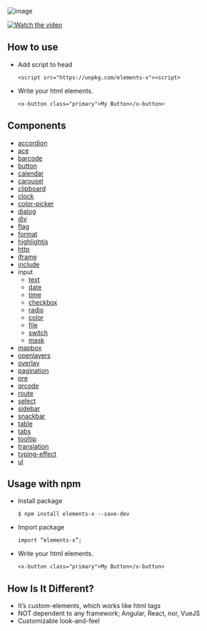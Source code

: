 
![image](https://user-images.githubusercontent.com/1437734/100136034-78959200-2e58-11eb-8125-260b78054a10.png)

[![Watch the video](https://i.imgur.com/fUSS9yc.png)](https://www.youtube.com/watch?v=5ejYrMoEbQo&ab_channel=AllenKim)

## How to use
* Add script to head 
  ```
  <script src="https://unpkg.com/elements-x"><script>
  ```
* Write your html elements.
  ```
  <x-button class="primary">My Button</x-button>
  ```

## Components
* [accordion](https://elements-x.com/component/accordion)
* [ace](https://elements-x.com/component/ace)
* [barcode](https://elements-x.com/component/barcode)
* [button](https://elements-x.com/component/button)
* [calendar](https://elements-x.com/component/calendar)
* [carousel](https://elements-x.com/component/carousel)
* [clipboard](https://elements-x.com/component/clipboard)
* [clock](https://elements-x.com/component/clock)
* [color-picker](https://elements-x.com/component/color-picker)
* [dialog](https://elements-x.com/component/dialog)
* [div](https://elements-x.com/component/div)
* [flag](https://elements-x.com/component/flag)
* [format](https://elements-x.com/component/format)
* [highlightjs](https://elements-x.com/component/highlightjs)
* [http](https://elements-x.com/component/http)
* [iframe](https://elements-x.com/component/iframe)
* [include](https://elements-x.com/component/include)
* input 
  * [text](https://elements-x.com/component/input/text)
  * [date](https://elements-x.com/component/input/date)
  * [time](https://elements-x.com/component/input/time)
  * [checkbox](https://elements-x.com/component/input/checkbox)
  * [radio](https://elements-x.com/component/input/radio)
  * [color](https://elements-x.com/component/input/color)
  * [file](https://elements-x.com/component/input/file)
  * [switch](https://elements-x.com/component/input/switch)
  * [mask](https://elements-x.com/component/input/mask)
* [mapbox](https://elements-x.com/component/mapbox)
* [openlayers](https://elements-x.com/component/openlayers)
* [overlay](https://elements-x.com/component/overlay)
* [pagination](https://elements-x.com/component/pagination)
* [pre](https://elements-x.com/component/pre)
* [qrcode](https://elements-x.com/component/qrcode)
* [route](https://elements-x.com/component/route)
* [select](https://elements-x.com/component/select)
* [sidebar](https://elements-x.com/component/sidebar)
* [snackbar](https://elements-x.com/component/snackbar)
* [table](https://elements-x.com/component/table)
* [tabs](https://elements-x.com/component/tabs)
* [tooltip](https://elements-x.com/component/tooltip)
* [translation](https://elements-x.com/component/translation)
* [typing-effect](https://elements-x.com/component/typing-effect)
* [ul](https://elements-x.com/component/ul)

## Usage with npm
* Install package
  ```
  $ npm install elements-x --save-dev
  ```
* Import package
  ```
  import “elements-x”;
  ```
* Write your html elements. 
  ```
  <x-button class="primary">My Button</x-button>
  ```

## How Is It Different?
* It’s custom-elements, which works like html tags
* NOT dependent to any framework; Angular, React, nor, VueJS
* Customizable look-and-feel
